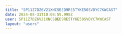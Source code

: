 ```yaml
---
title: "SP11Z7DZ6V21XNCSBED9RE5TYKE50SVDYC7KWCAST"
date: 2024-08-31T10:08:59.998Z
user: SP11Z7DZ6V21XNCSBED9RE5TYKE50SVDYC7KWCAST
layout: "users"
---
```

    